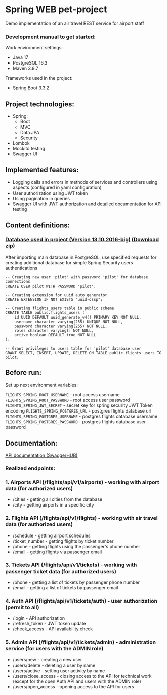 # Spring WEB pet-project

Demo implementation of an air travel REST service for airport staff

### Development manual to get started:

Work environment settings:

- Java 17
- PostgreSQL 16.3
- Maven 3.9.7

Frameworks used in the project:

- Spring Boot 3.3.2

## Project technologies:

- Spring:
    - Boot
    - MVC
    - Data JPA
    - Security
- Lombok
- Mockito testing
- Swagger UI

## Implemented features:

- Logging calls and errors in methods of services and controllers using aspects (configured in yaml configuration)
- User authorization using JWT token
- Using pagination in queries
- Swagger UI with JWT authorization and detailed documentation for API testing

## Content definitions:

### [Database used in project (Version 13.10.2016-big)](https://postgrespro.ru/education/demodb) [(Download zip)](https://edu.postgrespro.ru/demo-big-20161013.zip)

After importing main database in PostgreSQL, use specified requests for creating additional database for simple Spring
Security users authentications

```roomsql
-- Creating new user 'pilot' with password 'pilot' for database connections
CREATE USER pilot WITH PASSWORD 'pilot';

-- Creating extension for uuid auto generator
CREATE EXTENSION IF NOT EXISTS "uuid-ossp";

-- Creating flights_users table in public scheme
CREATE TABLE public.flights_users (
    id UUID DEFAULT uuid_generate_v4() PRIMARY KEY NOT NULL,
    username character varying(255) UNIQUE NOT NULL,
    password character varying(255) NOT NULL,
    roles character varying[] NOT NULL,
    active boolean DEFAULT true NOT NULL
);

-- Grant privileges to users table for 'pilot' database user 
GRANT SELECT, INSERT, UPDATE, DELETE ON TABLE public.flights_users TO pilot;
```

## Before run:
Set up next environment variables:

`FLIGHTS_SPRING_ROOT_USERNAME` - root access username
`FLIGHTS_SPRING_ROOT_PASSWORD` - root access user password
`FLIGHTS_SPRING_JWT_SECRET` - secret key for spring security JWT Token encoding
`FLIGHTS_SPRING_POSTGRES_URL` - postgres flights database url
`FLIGHTS_SPRING_POSTGRES_USERNAME` - postgres flights database username
`FLIGHTS_SPRING_POSTGRES_PASSWORD` - postgres flights database user password

## Documentation:

[API documentation (SwaggerHUB)](https://app.swaggerhub.com/apis-docs/FEODORKEKOVICH/flights-spring-demo/0.0.2)

### Realized endpoints:

### 1. Airports API (/flights/api/v1/airports) - working with airport data (for authorized users)

- /cities - getting all cities from the database
- /city - getting airports in a specific city

### 2. Flights API (/flights/api/v1/flights) - working with air travel data (for authorized users)

- /schedule - getting airport schedules
- /ticket_number - getting flights by ticket number
- /phone - getting flights using the passenger's phone number
- /email - getting flights via passenger email

### 3. Tickets API (/flights/api/v1/tickets) - working with passenger ticket data (for authorized users)

- /phone - getting a list of tickets by passenger phone number
- /email - getting a list of tickets by passenger email

### 4. Auth API (/flights/api/v1/tickets/auth) - user authorization (permit to all)

- /login - API authorization
- /refresh_token - JWT token update
- /check_access - API availability check

### 5. Admin API (/flights/api/v1/tickets/admin) - administration service (for users with the ADMIN role)

- /users/new - creating a new user
- /users/delete - deleting a user by name
- /users/active - setting user activity by name
- /users/close_access - closing access to the API for technical work (except for the open Auth API and users with the
  ADMIN role)
- /users/open_access - opening access to the API for users